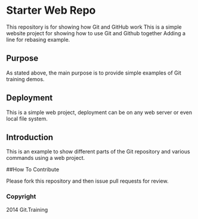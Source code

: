 # Starter Web Repo

This repository is for showing how Git and GitHub work
This is a simple website project for showing how to use Git and Github together
Adding a line for rebasing example.

## Purpose

As stated above, the main purpose is to provide simple examples of Git training demos.

## Deployment

This is a simple web project, deployment can be on any web server or even local file system.

## Introduction

This is an example to show different parts of the Git repository and various commands using a web project.

##How To Contribute

Please fork this repository and then issue pull requests for review.

### Copyright

2014 Git.Training